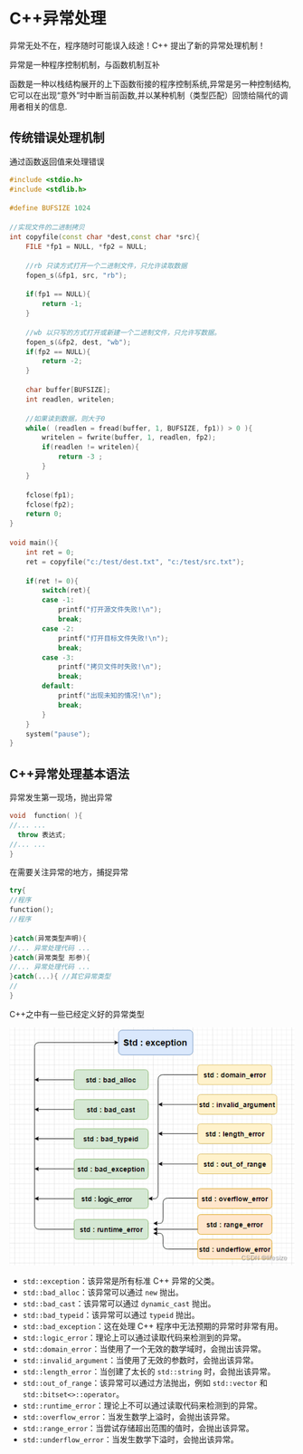 # C++异常处理

异常无处不在，程序随时可能误入歧途！C++ 提出了新的异常处理机制！

异常是一种程序控制机制，与函数机制互补

函数是一种以栈结构展开的上下函数衔接的程序控制系统,异常是另一种控制结构,它可以在出现“意外”时中断当前函数,并以某种机制（类型匹配）回馈给隔代的调用者相关的信息.

## 传统错误处理机制

通过函数返回值来处理错误

```cpp
#include <stdio.h>
#include <stdlib.h>
 
#define BUFSIZE 1024
 
//实现文件的二进制拷贝
int copyfile(const char *dest,const char *src){
	FILE *fp1 = NULL, *fp2 = NULL;
 
	//rb 只读方式打开一个二进制文件，只允许读取数据
	fopen_s(&fp1, src, "rb");
 
	if(fp1 == NULL){
		return -1;
	}
 
	//wb 以只写的方式打开或新建一个二进制文件，只允许写数据。
	fopen_s(&fp2, dest, "wb");
	if(fp2 == NULL){
		return -2;
	}
 
	char buffer[BUFSIZE];
	int readlen, writelen;
 
	//如果读到数据，则大于0
	while( (readlen = fread(buffer, 1, BUFSIZE, fp1)) > 0 ){
		writelen = fwrite(buffer, 1, readlen, fp2);
		if(readlen != writelen){
			return -3 ;
		}
	}
 
	fclose(fp1);
	fclose(fp2);
	return 0;
}
 
void main(){
	int ret = 0;
	ret = copyfile("c:/test/dest.txt", "c:/test/src.txt");
 
	if(ret != 0){
		switch(ret){
		case -1:
			printf("打开源文件失败!\n");
			break;
		case -2:
			printf("打开目标文件失败!\n");
			break;
		case -3:
			printf("拷贝文件时失败!\n");
			break;
		default:
			printf("出现未知的情况!\n");
			break;
		}
	}
	system("pause");
}
```

## C++异常处理基本语法

异常发生第一现场，抛出异常
```cpp
void  function( ){
//... ...
  throw 表达式;
//... ...
}
```

在需要关注异常的地方，捕捉异常

```cpp
try{
//程序
function();
//程序
 
}catch(异常类型声明){
//... 异常处理代码 ...
}catch(异常类型 形参){
//... 异常处理代码 ...
}catch(...){ //其它异常类型
//
}
```

C++之中有一些已经定义好的异常类型

![alt text](0_images/1_异常类型.png)

- `std::exception`：该异常是所有标准 C++ 异常的父类。
- `std::bad_alloc`：该异常可以通过 `new` 抛出。
- `std::bad_cast`：该异常可以通过 `dynamic_cast` 抛出。
- `std::bad_typeid`：该异常可以通过 `typeid` 抛出。
- `std::bad_exception`：这在处理 C++ 程序中无法预期的异常时非常有用。
- `std::logic_error`：理论上可以通过读取代码来检测到的异常。
- `std::domain_error`：当使用了一个无效的数学域时，会抛出该异常。
- `std::invalid_argument`：当使用了无效的参数时，会抛出该异常。
- `std::length_error`：当创建了太长的 `std::string` 时，会抛出该异常。
- `std::out_of_range`：该异常可以通过方法抛出，例如 `std::vector` 和 `std::bitset<>::operator`。
- `std::runtime_error`：理论上不可以通过读取代码来检测到的异常。
- `std::overflow_error`：当发生数学上溢时，会抛出该异常。
- `std::range_error`：当尝试存储超出范围的值时，会抛出该异常。
- `std::underflow_error`：当发生数学下溢时，会抛出该异常。

